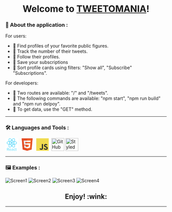 <h1 align="center">Welcome to <a href="https://yevhen-arkhipov.github.io/tweetomania/" target="_blank">TWEETOMANIA</a>!</h1>

<!-- BLOG-POST-LIST:START -->
### :speech_balloon: About the application :

For users:

- :jigsaw: Find profiles of your favorite public figures.
- :jigsaw: Track the number of their tweets.
- :jigsaw: Follow their profiles.
- :jigsaw: Save your subscriptions
- :jigsaw: Sort profile cards using filters: "Show all", "Subscribe" "Subscriptions".

For developers:

- :telescope: Two routes are available: "/" and "/tweets".
- :telescope: The following commands are available: "npm start", "npm run build" and "npm run delpoy".
- :telescope: To get data, use the "GET" method.

---

### :hammer_and_wrench: Languages and Tools :

<div>
  <img src="https://github.com/devicons/devicon/blob/master/icons/react/react-original-wordmark.svg" title="React" alt="React" width="40" height="40"/>&nbsp;
  <img src="https://github.com/devicons/devicon/blob/master/icons/html5/html5-original.svg" title="HTML5" alt="HTML" width="40" height="40"/>&nbsp;
  <img src="https://github.com/devicons/devicon/blob/master/icons/javascript/javascript-original.svg" title="JavaScript" alt="JavaScript" width="40" height="40"/>&nbsp;
  <img src="https://i.imgur.com/OvqFdfS.png" title="GitHub" **alt="GitHub" width="40" height="40"/>
  <img src="https://i.imgur.com/eG6i80j.png" title="StyledComponents" **alt="StyledComponents" width="40" height="40"/>
</div>

---

### :framed_picture: Examples :

<div>
  <img src="https://i.imgur.com/iitUwm3.png" title="Screen1" **alt="Screen1" width="600"/>
  <img src="https://i.imgur.com/nz0FzHZ.png" title="Screen2" **alt="Screen2" width="600"/>
  <img src="https://i.imgur.com/NzLcZZv.png" title="Screen3" **alt="Screen3" width="600"/>
  <img src="https://i.imgur.com/DzXMdBk.png" title="Screen4" **alt="Screen4" width="600"/>
</div>

<!-- BLOG-POST-LIST:END -->

<h2 align="center">Enjoy! :wink:</h3>

---

